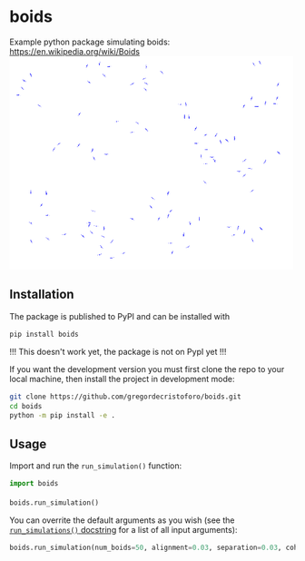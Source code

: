 # boids

Example python package simulating boids: https://en.wikipedia.org/wiki/Boids
<img src="https://github.com/gregordecristoforo/boids/blob/main/readme_assets/boids.gif" alt="Boids evolution" width="500" />

## Installation
The package is published to PyPI and can be installed with
```sh
pip install boids
```
!!! This doesn't work yet, the package is not on PypI yet !!!

If you want the development version you must first clone the repo to your local machine,
then install the project in development mode:

```sh
git clone https://github.com/gregordecristoforo/boids.git
cd boids
python -m pip install -e .
```

## Usage
Import and run the `run_simulation()` function:
```Python
import boids

boids.run_simulation()
```

You can overrite the default arguments as you wish (see the [`run_simulations()` docstring](https://github.com/gregordecristoforo/boids/blob/main/boids/simulation.py) for a list of all input arguments):
```Python
boids.run_simulation(num_boids=50, alignment=0.03, separation=0.03, cohesion=0.02)
```
